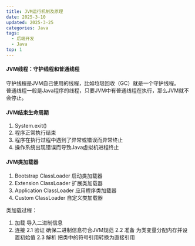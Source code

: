 ```yaml
---
title: JVM运行机制及原理
date: 2025-3-10
updated: 2025-3-25
categories: Java
tags:
  - 后端开发
  - Java
top: 1
---
```


#### JVM线程：守护线程和普通线程
守护线程是JVM自己使用的线程，比如垃圾回收（GC）就是一个守护线程。  
普通线程一般是Java程序的线程，只要JVM中有普通线程在执行，那么JVM就不会停止。  

#### JVM结束生命周期
1. System.exit()
2. 程序正常执行结束
3. 程序在执行过程中遇到了异常或错误而异常终止
4. 操作系统出现错误而导致Java虚拟机进程终止

#### JVM类加载器
1. Bootstrap ClassLoader 启动类加载器
2. Extension ClassLoader 扩展类加载器
3. Application ClassLoader 应用程序类加载器
4. Custom ClassLoader 自定义类加载器

类加载过程：  
1. 加载 导入二进制信息
2. 连接 
2.1 验证 确保二进制信息符合JVM规范
2.2 准备 为类变量分配内存并设置初始值
2.3 解析 把类中的符号引用转换为直接引用

